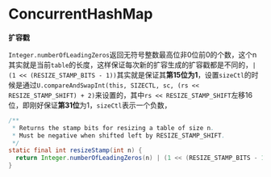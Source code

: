 # ConcurrentHashMap



**扩容戳**

`Integer.numberOfLeadingZeros`返回无符号整数最高位非0位前0的个数，这个n其实就是当前`table`的长度，这样保证每次新的扩容生成的扩容戳都是不同的，`| (1 << (RESIZE_STAMP_BITS - 1))`其实就是保证其**第15位为1**，设置`sizeCtl`的时候是通过`U.compareAndSwapInt(this, SIZECTL, sc, (rs << RESIZE_STAMP_SHIFT) + 2)`来设置的，其中`rs << RESIZE_STAMP_SHIFT`左移16位，即刚好保证**第31位**为1，`sizeCtl`表示一个负数，

```java
/**
 * Returns the stamp bits for resizing a table of size n.
 * Must be negative when shifted left by RESIZE_STAMP_SHIFT.
 */
static final int resizeStamp(int n) {
  return Integer.numberOfLeadingZeros(n) | (1 << (RESIZE_STAMP_BITS - 1));
}
```

